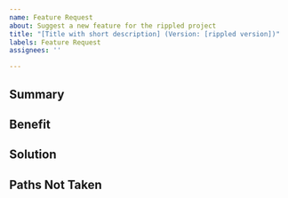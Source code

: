 ```yaml
---
name: Feature Request
about: Suggest a new feature for the rippled project
title: "[Title with short description] (Version: [rippled version])"
labels: Feature Request
assignees: ''

---
```

<!-- Please search existing issues to avoid creating duplicates.-->

## Summary
<!-- Provide a summary to the feature request-->

## Benefit
<!-- Why do we need this feature?-->

## Solution
<!-- What is the solution?-->

## Paths Not Taken
<!-- What other alternatives have been considered?-->

